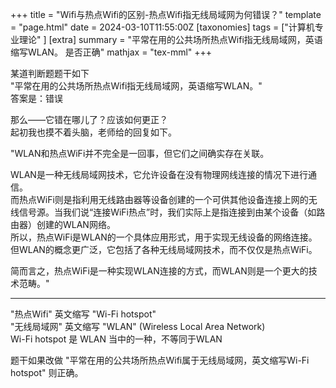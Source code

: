 +++
title = "Wifi与热点Wifi的区别-热点Wifi指无线局域网为何错误？"
template = "page.html"
date = 2024-03-10T11:55:00Z
[taxonomies]
tags = ["计算机专业理论" ]
[extra]
summary = "平常在用的公共场所热点Wifi指无线局域网，英语缩写WLAN。  是否正确"
mathjax = "tex-mml"
+++



某道判断题题干如下
<br>
"平常在用的公共场所热点Wifi指无线局域网，英语缩写WLAN。"
<br>
答案是：错误

那么——它错在哪儿了？应该如何更正？
<br>
起初我也摸不着头脑，老师给的回复如下。

"WLAN和热点WiFi并不完全是一回事，但它们之间确实存在关联。

WLAN是一种无线局域网技术，它允许设备在没有物理网线连接的情况下进行通信。
<br>
而热点WiFi则是指利用无线路由器等设备创建的一个可供其他设备连接上网的无线信号源。当我们说“连接WiFi热点”时，我们实际上是指连接到由某个设备（如路由器）创建的WLAN网络。
<br>
所以，热点WiFi是WLAN的一个具体应用形式，用于实现无线设备的网络连接。
<br>
但WLAN的概念更广泛，它包括了各种无线局域网技术，而不仅仅是热点WiFi。

简而言之，热点WiFi是一种实现WLAN连接的方式，而WLAN则是一个更大的技术范畴。"

------------------

"热点Wifi" 英文缩写 "Wi-Fi hotspot"
<br>
"无线局域网" 英文缩写 "WLAN" (Wireless Local Area Network)
<br>
Wi-Fi hotspot 是 WLAN 当中的一种，不等同于WLAN

题干如果改做 "平常在用的公共场所热点Wifi属于无线局域网，英文缩写Wi-Fi hotspot" 则正确。

